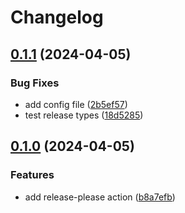 # Changelog

## [0.1.1](https://github.com/kantorge/jaffle_shop/compare/v0.1.0...v0.1.1) (2024-04-05)


### Bug Fixes

* add config file ([2b5ef57](https://github.com/kantorge/jaffle_shop/commit/2b5ef573480c599b31d3fbed5f29142e491f40d9))
* test release types ([18d5285](https://github.com/kantorge/jaffle_shop/commit/18d5285bd7393528a8199b129030b2afb972fc48))

## [0.1.0](https://github.com/kantorge/jaffle_shop/compare/v0.0.1...v0.1.0) (2024-04-05)


### Features

* add release-please action ([b8a7efb](https://github.com/kantorge/jaffle_shop/commit/b8a7efbd2e4ca4f25bc7112c120e85930c750956))
